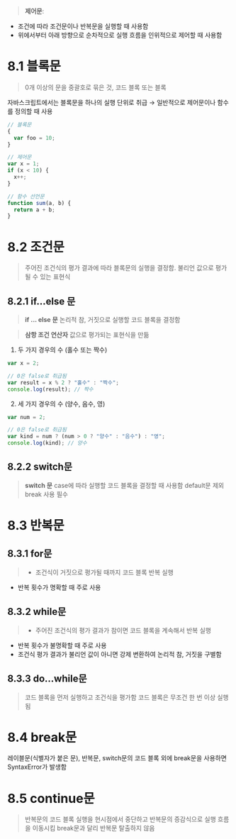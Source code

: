 > **제어문**:

- 조건에 따라 조건문이나 반복문을 실행할 때 사용함
- 위에서부터 아래 방향으로 순차적으로 실행 흐름을 인위적으로 제어할 때 사용함

# 8.1 블록문

> 0개 이상의 문을 중괄호로 묶은 것, 코드 블록 또는 블록

자바스크립트에서는 블록문을 하나의 실행 단위로 취급 → 일반적으로 제어문이나 함수를 정의할 때 사용

```js
// 블록문
{
  var foo = 10;
}

// 제어문
var x = 1;
if (x < 10) {
  x++;
}

// 함수 선언문
function sum(a, b) {
  return a + b;
}
```

# 8.2 조건문

> 주어진 조건식의 평가 결과에 따라 블록문의 실행을 결정함. 불리언 값으로 평가될 수 있는 표현식

## 8.2.1 if...else 문

> **if ... else 문**
> 논리적 참, 거짓으로 실행할 코드 블록을 결정함

> **삼항 조건 연산자**
> 값으로 평가되는 표현식을 만듦

1. 두 가지 경우의 수 (홀수 또는 짝수)

```js
var x = 2;

// 0은 false로 취급됨
var result = x % 2 ? "홀수" : "짝수";
console.log(result); // 짝수
```

2. 세 가지 경우의 수 (양수, 음수, 영)

```js
var num = 2;

// 0은 false로 취급됨
var kind = num ? (num > 0 ? "양수" : "음수") : "영";
console.log(kind); // 양수
```

## 8.2.2 switch문

> **switch 문**
> case에 따라 실행할 코드 블록을 결정할 때 사용함
> default문 제외 break 사용 필수

# 8.3 반복문

## 8.3.1 for문

> - 조건식이 거짓으로 평가될 때까지 코드 블록 반복 실행

- 반복 횟수가 명확할 때 주로 사용

## 8.3.2 while문

> - 주어진 조건식의 평가 결과가 참이면 코드 블록을 계속해서 반복 실행

- 반복 횟수가 불명확할 때 주로 사용
- 조건식 평가 결과가 불리언 값이 아니면 강제 변환하여 논리적 참, 거짓을 구별함

## 8.3.3 do...while문

> 코드 블록을 먼저 실행하고 조건식을 평가함
> 코드 블록은 무조건 한 번 이상 실행됨

# 8.4 break문

레이블문(식별자가 붙은 문), 반복문, switch문의 코드 블록 외에 break문을 사용하면 SyntaxError가 발생함

# 8.5 continue문

> 반복문의 코드 블록 실행을 현시점에서 중단하고 반복문의 증감식으로 실행 흐름을 이동시킴
> break문과 달리 반복문 탈출하지 않음
